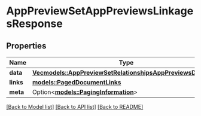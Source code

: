 # AppPreviewSetAppPreviewsLinkagesResponse

## Properties

Name | Type | Description | Notes
------------ | ------------- | ------------- | -------------
**data** | [**Vec<models::AppPreviewSetRelationshipsAppPreviewsDataInner>**](AppPreviewSet_relationships_appPreviews_data_inner.md) |  | 
**links** | [**models::PagedDocumentLinks**](PagedDocumentLinks.md) |  | 
**meta** | Option<[**models::PagingInformation**](PagingInformation.md)> |  | [optional]

[[Back to Model list]](../README.md#documentation-for-models) [[Back to API list]](../README.md#documentation-for-api-endpoints) [[Back to README]](../README.md)


